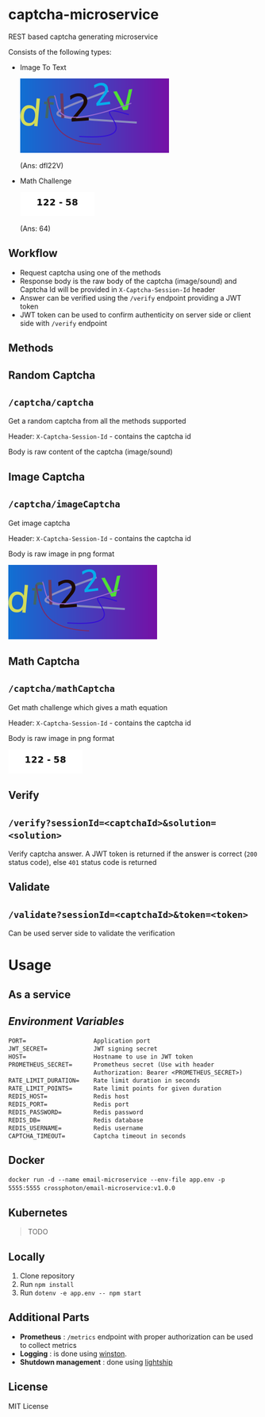 # captcha-microservice
REST based captcha generating microservice

Consists of the following types:
- Image To Text
  
  ![Math Challenge](./assets/image.png)
  
  (Ans: dfl22V)
  
- Math Challenge

  ![Math Challenge](./assets/math.png)
  
  (Ans: 64)

## Workflow
- Request captcha using one of the methods
- Response body is the raw body of the captcha (image/sound) and Captcha Id will be provided in `X-Captcha-Session-Id` header
- Answer can be verified using the `/verify` endpoint providing a JWT token
- JWT token can be used to confirm authenticity on server side or client side with `/verify` endpoint
## **Methods**

## Random Captcha
## `/captcha/captcha`

Get a random captcha from all the methods supported

Header: `X-Captcha-Session-Id` - contains the captcha id

Body is raw content of the captcha (image/sound)

## Image Captcha
## `/captcha/imageCaptcha`

Get image captcha

Header: `X-Captcha-Session-Id` - contains the captcha id

Body is raw image in png format

![Image Captcha](./assets/image.png)

## Math Captcha
## `/captcha/mathCaptcha`

Get math challenge which gives a math equation

Header: `X-Captcha-Session-Id` - contains the captcha id

Body is raw image in png format

![Math Challenge](./assets/math.png)

## Verify
## `/verify?sessionId=<captchaId>&solution=<solution>`

Verify captcha answer. A JWT token is returned if the answer is correct (`200` status code), else `401` status code is returned

## Validate
## `/validate?sessionId=<captchaId>&token=<token>`

Can be used server side to validate the verification

# **Usage**

## As a service
## *Environment Variables*
```
PORT=                   Application port
JWT_SECRET=             JWT signing secret
HOST=                   Hostname to use in JWT token
PROMETHEUS_SECRET=      Prometheus secret (Use with header
                        Authorization: Bearer <PROMETHEUS_SECRET>)
RATE_LIMIT_DURATION=    Rate limit duration in seconds
RATE_LIMIT_POINTS=      Rate limit points for given duration
REDIS_HOST=             Redis host
REDIS_PORT=             Redis port
REDIS_PASSWORD=         Redis password
REDIS_DB=               Redis database
REDIS_USERNAME=         Redis username
CAPTCHA_TIMEOUT=        Captcha timeout in seconds
```

## Docker
`docker run -d --name email-microservice --env-file app.env -p 5555:5555 crossphoton/email-microservice:v1.0.0`

## Kubernetes
> TODO

## Locally
1. Clone repository
2. Run `npm install`
3. Run `dotenv -e app.env -- npm start`

## Additional Parts
- **Prometheus** : `/metrics` endpoint with proper authorization can be used to collect metrics
- **Logging** : is done using [winston](https://www.npmjs.com/package/winston).
- **Shutdown management** : done using [lightship](https://www.npmjs.com/package/lightship)


## License
MIT License
